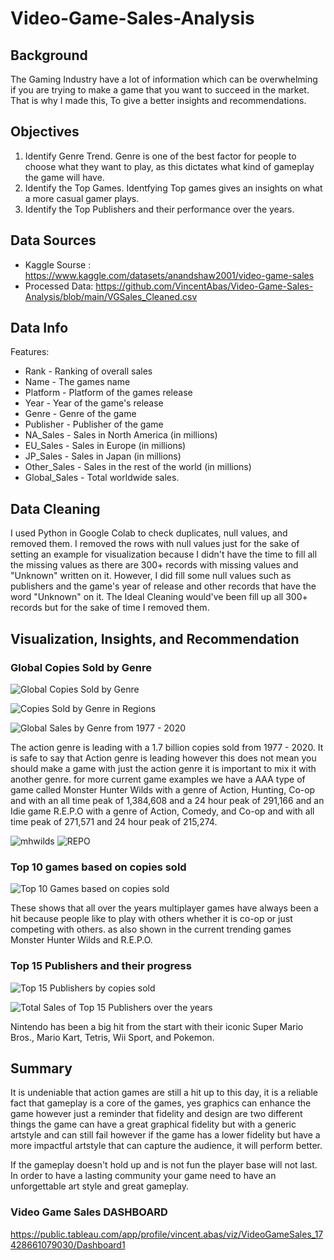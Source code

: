 # Video-Game-Sales-Analysis

## Background

  The Gaming Industry have a lot of information which can be overwhelming if you are trying to make a game that you want to succeed in the market. 
  That is why I made this, To give a better insights and recommendations.
  
## Objectives
  1. Identify Genre Trend. Genre is one of the best factor for people to choose what they want to play, as this dictates what kind of gameplay the game will have.
  2. Identify the Top Games. Identfying Top games gives an insights on what a more casual gamer plays.
  3. Identify the Top Publishers and their performance over the years. 

## Data Sources
   - Kaggle Sourse : https://www.kaggle.com/datasets/anandshaw2001/video-game-sales
   -  Processed Data: https://github.com/VincentAbas/Video-Game-Sales-Analysis/blob/main/VGSales_Cleaned.csv

## Data Info
  Features:
  
  - Rank - Ranking of overall sales
  - Name - The games name
  - Platform - Platform of the games release
  - Year - Year of the game's release
  - Genre - Genre of the game
  - Publisher - Publisher of the game
  - NA_Sales - Sales in North America (in millions)
  - EU_Sales - Sales in Europe (in millions)
  - JP_Sales - Sales in Japan (in millions)
  - Other_Sales - Sales in the rest of the world (in millions)
  - Global_Sales - Total worldwide sales.

## Data Cleaning
  I used Python in Google Colab to check duplicates, null values, and removed them. I removed the rows with null values just for the sake of setting an example for visualization because I didn't have the time to fill all the missing values as there are 300+ 
  records with missing values and "Unknown" written on it. However, I did fill some null values such as publishers and the game's year of release and other records that have the word "Unknown" on it. The Ideal Cleaning would've been fill up all 300+ records but for the sake of time I removed them.

## Visualization, Insights, and Recommendation

### Global Copies Sold by Genre

![Global Copies Sold by Genre](https://github.com/user-attachments/assets/3328a069-d4e0-4334-aff7-99dca21f19b1)

![Copies Sold by Genre in Regions](https://github.com/user-attachments/assets/1511ae1b-4dd6-4c45-8cd1-bb905286859f)

![Global Sales by Genre from 1977 - 2020](https://github.com/user-attachments/assets/08b5a1cc-e84c-4b7e-84ff-9059a032b83e)

The action genre is leading with a 1.7 billion copies sold from 1977 - 2020. It is safe to say that Action genre is leading however
this does not mean you should make a game with just the action genre it is important to mix it with another genre. for more current game examples we have
a AAA type of game called Monster Hunter Wilds with a genre of Action, Hunting, Co-op and with an all time peak of 1,384,608 and a 24 hour peak of 291,166 and
an Idie game R.E.P.O with a genre of Action, Comedy, and Co-op and with all time peak of 271,571 and 24 hour peak of 215,274.

![mhwilds](https://github.com/user-attachments/assets/d8a192fb-aca7-478c-9b0f-ac075739bc6c) ![REPO](https://github.com/user-attachments/assets/54edff6e-59d1-47a2-ba11-7587ba363452)


### Top 10 games based on copies sold

![Top 10 Games based on copies sold](https://github.com/user-attachments/assets/95903766-84c4-4c5d-8737-1122324fe01f)

These shows that all over the years multiplayer games have always been a hit because people like to play with others whether it is co-op or just competing with others.
as also shown in the current trending games Monster Hunter Wilds and R.E.P.O.

### Top 15 Publishers and their progress

![Top 15 Publishers by copies sold](https://github.com/user-attachments/assets/d5c2f056-39ac-4c4f-a91b-3f11b9de31f7)

![Total Sales of Top 15 Publishers over the years](https://github.com/user-attachments/assets/84fdb681-7cfc-490b-9e18-376988949a35)

Nintendo has been a big hit from the start with their iconic Super Mario Bros., Mario Kart, Tetris, Wii Sport, and Pokemon.

## Summary

  It is undeniable that action games are still a hit up to this day, it is a reliable fact that gameplay is a core of the games, yes graphics can enhance the game
  however just a reminder that fidelity and design are two different things the game can have a great graphical fidelity but with a generic artstyle and can still fail
  however if the game has a lower fidelity but have a more impactful artstyle that can capture the audience, it will perform better.
  
  If the gameplay doesn't hold up and is not fun the player base will not last. In order to have a lasting community your game need to have an unforgettable art style and great gameplay.

### Video Game Sales DASHBOARD

https://public.tableau.com/app/profile/vincent.abas/viz/VideoGameSales_17428661079030/Dashboard1








